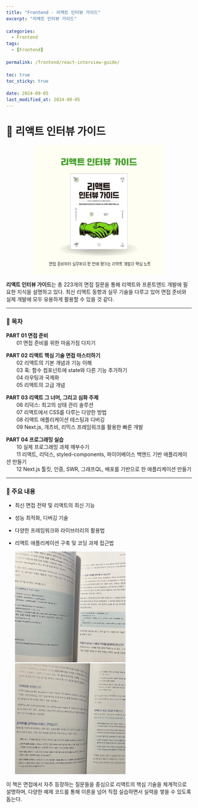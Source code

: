 ```yaml
---
title: "Frontend - 리액트 인터뷰 가이드"
excerpt: "리액트 인터뷰 가이드"

categories:
  - Frontend
tags:
  - [Frontend]

permalink: /frontend/react-interview-guide/

toc: true
toc_sticky: true

date: 2024-09-05
last_modified_at: 2024-09-05
---
```

# 📗  리액트 인터뷰 가이드

<div style="text-align: center;">
  <img src="../assets/images/posts_img/frontend/react-interview-guide-cover.png" alt="React Interview Guide Cover" style="width:350px; height:350px;">
</div>

**리액트 인터뷰 가이드**는 총 223개의 면접 질문을 통해 리액트와 프론트엔드 개발에 필요한 지식을 설명하고 있다. 최신 리액트 동향과 실무 기술을 다루고 있어 면접 준비와 실제 개발에 모두 유용하게 활용할 수 있을 것 같다.

---

### 📌 목차

**PART 01 면접 준비**  
　　01 면접 준비를 위한 마음가짐 다지기

**PART 02 리액트 핵심 기술 면접 마스터하기**  
　　02 리액트의 기본 개념과 기능 이해  
　　03 훅: 함수 컴포넌트에 state와 다른 기능 추가하기  
　　04 라우팅과 국제화  
　　05 리액트의 고급 개념

**PART 03 리액트 그 너머, 그리고 심화 주제**  
　　06 리덕스: 최고의 상태 관리 솔루션  
　　07 리액트에서 CSS를 다루는 다양한 방법  
　　08 리액트 애플리케이션 테스팅과 디버깅  
　　09 Next.js, 개츠비, 리믹스 프레임워크를 활용한 빠른 개발

**PART 04 프로그래밍 실습**  
　　10 실제 프로그래밍 과제 깨부수기  
　　11 리액트, 리덕스, styled-components, 파이어베이스 백엔드 기반 애플리케이션 만들기  
　　12 Next.js 툴킷, 인증, SWR, 그래프QL, 배포를 기반으로 한 애플리케이션 만들기

---

### 📖 주요 내용
- 최신 면접 전략 및 리액트의 최신 기능
- 성능 최적화, 디버깅 기술
- 다양한 프레임워크와 라이브러리의 활용법
- 리액트 애플리케이션 구축 및 코딩 과제 접근법

  <img src="../assets/images/posts_img/frontend/example-code.jpg" alt="Example Code" style="width:300px; height:300px;"> <img src="../assets/images/posts_img/frontend/tech-explanation.jpg" alt="Tech Explanation" style="width:300px; height:300px;">


이 책은 면접에서 자주 등장하는 질문들을 중심으로 리액트의 핵심 기술을 체계적으로 설명하며, 다양한 예제 코드를 통해 이론을 넘어 직접 실습하면서 실력을 쌓을 수 있도록 돕는다.